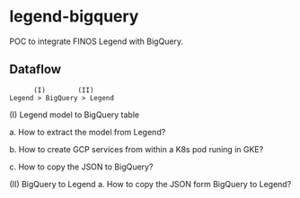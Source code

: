 # legend-bigquery
POC to integrate FINOS Legend with BigQuery.

## Dataflow 
```
      (I)        (II)
Legend > BigQuery > Legend
```
(I) Legend model to BigQuery table

a. How to extract the model from Legend?

b. How to create GCP services from within a K8s pod runing in GKE? 

c. How to copy the JSON to BigQuery? 

(II) BigQuery to Legend
a. How to copy the JSON form BigQuery to Legend?
